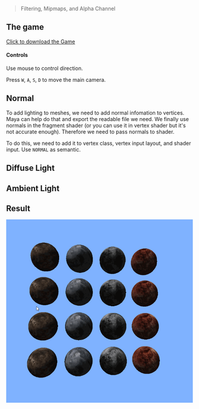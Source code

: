 > Filtering, Mipmaps, and Alpha Channel

## The game
[Click to download the Game](/assets/GA08_Zhitao.zip)

#### Controls

Use mouse to control direction.

Press `W`, `A`, `S`, `D` to move the main camera. 


## Normal
To add lighting to meshes, we need to add normal infomation to vertices. Maya can help do that and export the readable file we need. We finally use normals in the fragment shader (or you can use it in vertex shader but it's not accurate enough). Therefore we need to pass normals to shader.

To do this, we need to add it to vertex class, vertex input layout, and shader input. Use `NORMAL` as semantic. 

## Diffuse Light


## Ambient Light


## Result

![](/img/in-post/write-up-gra-08/1.gif)
